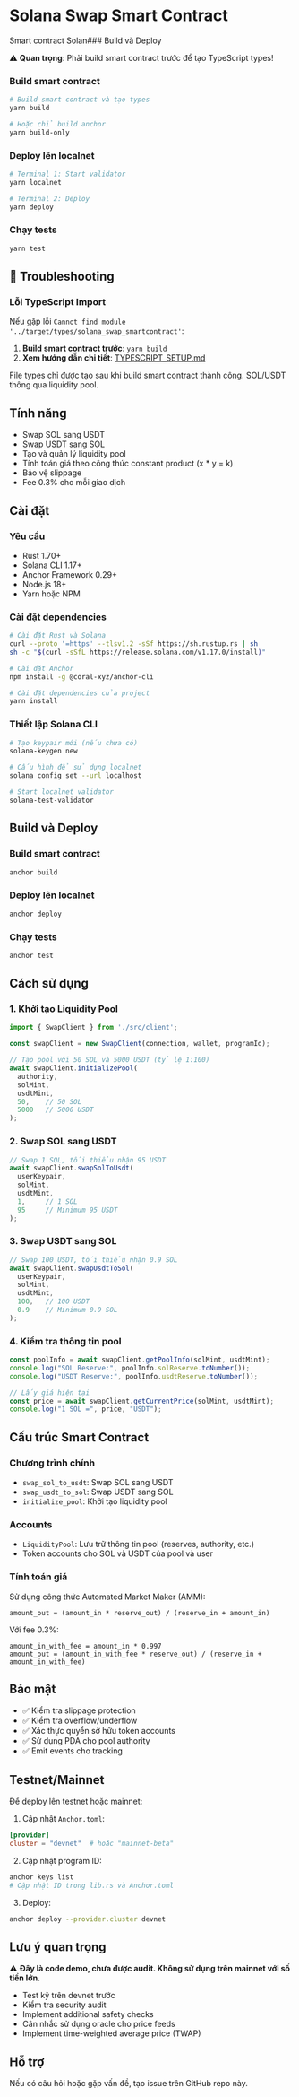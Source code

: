 # Solana Swap Smart Contract

Smart contract Solan### Build và Deploy

⚠️ **Quan trọng**: Phải build smart contract trước để tạo TypeScript types!

### Build smart contract

```bash
# Build smart contract và tạo types
yarn build

# Hoặc chỉ build anchor
yarn build-only
```

### Deploy lên localnet

```bash
# Terminal 1: Start validator
yarn localnet

# Terminal 2: Deploy
yarn deploy
```

### Chạy tests

```bash
yarn test
```

## 🔧 Troubleshooting

### Lỗi TypeScript Import

Nếu gặp lỗi `Cannot find module '../target/types/solana_swap_smartcontract'`:

1. **Build smart contract trước**: `yarn build`
2. **Xem hướng dẫn chi tiết**: [TYPESCRIPT_SETUP.md](./TYPESCRIPT_SETUP.md)

File types chỉ được tạo sau khi build smart contract thành công. SOL/USDT thông qua liquidity pool.

## Tính năng

- Swap SOL sang USDT
- Swap USDT sang SOL  
- Tạo và quản lý liquidity pool
- Tính toán giá theo công thức constant product (x * y = k)
- Bảo vệ slippage
- Fee 0.3% cho mỗi giao dịch

## Cài đặt

### Yêu cầu

- Rust 1.70+
- Solana CLI 1.17+
- Anchor Framework 0.29+
- Node.js 18+
- Yarn hoặc NPM

### Cài đặt dependencies

```bash
# Cài đặt Rust và Solana
curl --proto '=https' --tlsv1.2 -sSf https://sh.rustup.rs | sh
sh -c "$(curl -sSfL https://release.solana.com/v1.17.0/install)"

# Cài đặt Anchor
npm install -g @coral-xyz/anchor-cli

# Cài đặt dependencies của project
yarn install
```

### Thiết lập Solana CLI

```bash
# Tạo keypair mới (nếu chưa có)
solana-keygen new

# Cấu hình để sử dụng localnet
solana config set --url localhost

# Start localnet validator
solana-test-validator
```

## Build và Deploy

### Build smart contract

```bash
anchor build
```

### Deploy lên localnet

```bash
anchor deploy
```

### Chạy tests

```bash
anchor test
```

## Cách sử dụng

### 1. Khởi tạo Liquidity Pool

```typescript
import { SwapClient } from './src/client';

const swapClient = new SwapClient(connection, wallet, programId);

// Tạo pool với 50 SOL và 5000 USDT (tỷ lệ 1:100)
await swapClient.initializePool(
  authority,
  solMint,
  usdtMint,
  50,    // 50 SOL
  5000   // 5000 USDT
);
```

### 2. Swap SOL sang USDT

```typescript
// Swap 1 SOL, tối thiểu nhận 95 USDT
await swapClient.swapSolToUsdt(
  userKeypair,
  solMint,
  usdtMint,
  1,     // 1 SOL
  95     // Minimum 95 USDT
);
```

### 3. Swap USDT sang SOL

```typescript
// Swap 100 USDT, tối thiểu nhận 0.9 SOL
await swapClient.swapUsdtToSol(
  userKeypair,
  solMint,
  usdtMint,
  100,   // 100 USDT
  0.9    // Minimum 0.9 SOL
);
```

### 4. Kiểm tra thông tin pool

```typescript
const poolInfo = await swapClient.getPoolInfo(solMint, usdtMint);
console.log("SOL Reserve:", poolInfo.solReserve.toNumber());
console.log("USDT Reserve:", poolInfo.usdtReserve.toNumber());

// Lấy giá hiện tại
const price = await swapClient.getCurrentPrice(solMint, usdtMint);
console.log("1 SOL =", price, "USDT");
```

## Cấu trúc Smart Contract

### Chương trình chính

- `swap_sol_to_usdt`: Swap SOL sang USDT
- `swap_usdt_to_sol`: Swap USDT sang SOL  
- `initialize_pool`: Khởi tạo liquidity pool

### Accounts

- `LiquidityPool`: Lưu trữ thông tin pool (reserves, authority, etc.)
- Token accounts cho SOL và USDT của pool và user

### Tính toán giá

Sử dụng công thức Automated Market Maker (AMM):

```
amount_out = (amount_in * reserve_out) / (reserve_in + amount_in)
```

Với fee 0.3%:
```
amount_in_with_fee = amount_in * 0.997
amount_out = (amount_in_with_fee * reserve_out) / (reserve_in + amount_in_with_fee)
```

## Bảo mật

- ✅ Kiểm tra slippage protection
- ✅ Kiểm tra overflow/underflow
- ✅ Xác thực quyền sở hữu token accounts
- ✅ Sử dụng PDA cho pool authority
- ✅ Emit events cho tracking

## Testnet/Mainnet

Để deploy lên testnet hoặc mainnet:

1. Cập nhật `Anchor.toml`:
```toml
[provider]
cluster = "devnet"  # hoặc "mainnet-beta"
```

2. Cập nhật program ID:
```bash
anchor keys list
# Cập nhật ID trong lib.rs và Anchor.toml
```

3. Deploy:
```bash
anchor deploy --provider.cluster devnet
```

## Lưu ý quan trọng

⚠️ **Đây là code demo, chưa được audit. Không sử dụng trên mainnet với số tiền lớn.**

- Test kỹ trên devnet trước
- Kiểm tra security audit
- Implement additional safety checks
- Cân nhắc sử dụng oracle cho price feeds
- Implement time-weighted average price (TWAP)

## Hỗ trợ

Nếu có câu hỏi hoặc gặp vấn đề, tạo issue trên GitHub repo này.
